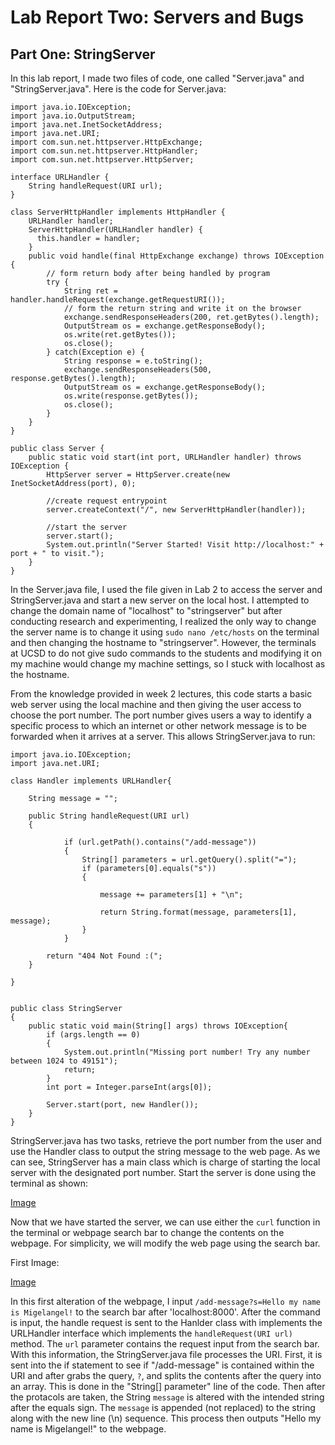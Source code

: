 # Lab Report Two: Servers and Bugs

## Part One: StringServer

In this lab report, I made two files of code, one called "Server.java" and "StringServer.java".
Here is the code for Server.java:

```
import java.io.IOException;
import java.io.OutputStream;
import java.net.InetSocketAddress;
import java.net.URI;
import com.sun.net.httpserver.HttpExchange;
import com.sun.net.httpserver.HttpHandler;
import com.sun.net.httpserver.HttpServer;

interface URLHandler {
    String handleRequest(URI url);
}

class ServerHttpHandler implements HttpHandler {
    URLHandler handler;
    ServerHttpHandler(URLHandler handler) {
      this.handler = handler;
    }
    public void handle(final HttpExchange exchange) throws IOException {
        // form return body after being handled by program
        try {
            String ret = handler.handleRequest(exchange.getRequestURI());
            // form the return string and write it on the browser
            exchange.sendResponseHeaders(200, ret.getBytes().length);
            OutputStream os = exchange.getResponseBody();
            os.write(ret.getBytes());
            os.close();
        } catch(Exception e) {
            String response = e.toString();
            exchange.sendResponseHeaders(500, response.getBytes().length);
            OutputStream os = exchange.getResponseBody();
            os.write(response.getBytes());
            os.close();
        }
    }
}

public class Server {
    public static void start(int port, URLHandler handler) throws IOException {
        HttpServer server = HttpServer.create(new InetSocketAddress(port), 0);

        //create request entrypoint
        server.createContext("/", new ServerHttpHandler(handler));

        //start the server
        server.start();
        System.out.println("Server Started! Visit http://localhost:" + port + " to visit.");
    }
}
```

In the Server.java file, I used the file given in Lab 2 to access the server and StringServer.java and start a new server on the local host. I attempted
to change the domain name of "localhost" to "stringserver" but after conducting research and experimenting, I realized the only way to change 
the server name is to change it using `sudo nano /etc/hosts` on the terminal and then changing the hostname to "stringserver". However, the terminals
at UCSD to do not give sudo commands to the students and modifying it on my machine would change my machine settings, so I stuck with localhost as the hostname.

From the knowledge provided in week 2 lectures, this code starts a basic web server using the local machine and then giving the user access to choose the port number.
The port number gives users a way to identify a specific process to which an internet or other network message is to be forwarded when it arrives at a server. This allows
StringServer.java to run:

```
import java.io.IOException;
import java.net.URI;

class Handler implements URLHandler{

    String message = "";

    public String handleRequest(URI url)
    {
        
            if (url.getPath().contains("/add-message"))
            {
                String[] parameters = url.getQuery().split("=");
                if (parameters[0].equals("s"))
                {
                    
                    message += parameters[1] + "\n";
                    
                    return String.format(message, parameters[1], message);
                }
            }
        
        return "404 Not Found :("; 
    }

}


public class StringServer
{
    public static void main(String[] args) throws IOException{
        if (args.length == 0)
        {
            System.out.println("Missing port number! Try any number between 1024 to 49151");
            return;
        }
        int port = Integer.parseInt(args[0]);

        Server.start(port, new Handler());
    }
}

```

StringServer.java has two tasks, retrieve the port number from the user and use the Handler class to output the string message to the web page. As we can see, StringServer has a main class which is charge of starting the local server with the designated port number. Start the server is done using the terminal as shown:

[Image](https://migelangel04.github.io/cse15l-lab-reports/LabReport2(3).png)

Now that we have started the server, we can use either the `curl` function in the terminal or webpage search bar to change the contents on the webpage. For 
simplicity, we will modify the web page using the search bar. 

First Image:

[Image](https://migelangel04.github.io/cse15l-lab-reports/LabReport2(1).png)

In this first alteration of the webpage, I input `/add-message?s=Hello my name is Migelangel!` to the search bar after 'localhost:8000'. After the command is input, the handle request is sent to the Hanlder class with implements the URLHandler interface which implements the `handleRequest(URI url)` method. The `url` parameter contains the request input from the search bar. With this information, the StringServer.java file processes the URI. First, it is sent into the if statement to see if "/add-message" is contained within the URI and after grabs the query, `?`, and splits the contents after the query into an array. This is done in the "String[] parameter" line of the code. Then after the protacols are taken, the String `message` is altered with the intended string after the equals sign. The `message` is appended (not replaced) to the string along with the new line (\n) sequence. This process then outputs "Hello my name is Migelangel!" to the webpage.






